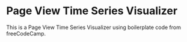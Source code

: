# Page View Time Series Visualizer

This is a Page View Time Series Visualizer using boilerplate code from freeCodeCamp.
